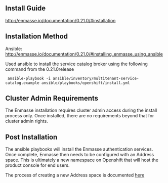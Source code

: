 ## Install Guide
http://enmasse.io/documentation/0.21.0/#installation

## Installation Method
Ansible: http://enmasse.io/documentation/0.21.0/#installing_enmasse_using_ansible

Used ansible to install the service catalog broker using the following command from the 0.21.0release
```
 ansible-playbook -i ansible/inventory/multitenant-service-catalog.example ansible/playbooks/openshift/install.yml
```

## Cluster Admin Requirements
The Enmasse installation requires cluster admin access during the install process only. Once installed, there are no requirements beyond that for cluster admin rights.

## Post Installation
The ansible playbooks will install the Enmasse authentication services. Once complete, Enmasse then needs to be configured with an Address space. This is ultimately a new namespace on Openshift that will host the product console for end users.

The process of creating a new Address space is documented [here](http://enmasse.io/documentation/0.21.0/#creating_an_address_space)
